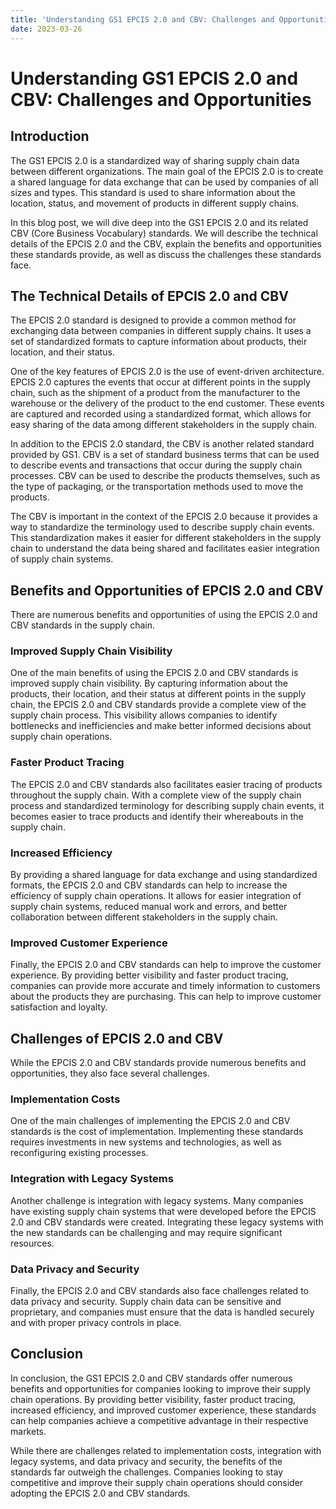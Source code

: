 ```yaml
---
title: 'Understanding GS1 EPCIS 2.0 and CBV: Challenges and Opportunities '
date: 2023-03-26
---
```


# Understanding GS1 EPCIS 2.0 and CBV: Challenges and Opportunities

## Introduction

The GS1 EPCIS 2.0 is a standardized way of sharing supply chain data between different organizations. The main goal of the EPCIS 2.0 is to create a shared language for data exchange that can be used by companies of all sizes and types. This standard is used to share information about the location, status, and movement of products in different supply chains.

In this blog post, we will dive deep into the GS1 EPCIS 2.0 and its related CBV (Core Business Vocabulary) standards. We will describe the technical details of the EPCIS 2.0 and the CBV, explain the benefits and opportunities these standards provide, as well as discuss the challenges these standards face.

## The Technical Details of EPCIS 2.0 and CBV

The EPCIS 2.0 standard is designed to provide a common method for exchanging data between companies in different supply chains. It uses a set of standardized formats to capture information about products, their location, and their status.

One of the key features of EPCIS 2.0 is the use of event-driven architecture. EPCIS 2.0 captures the events that occur at different points in the supply chain, such as the shipment of a product from the manufacturer to the warehouse or the delivery of the product to the end customer. These events are captured and recorded using a standardized format, which allows for easy sharing of the data among different stakeholders in the supply chain.

In addition to the EPCIS 2.0 standard, the CBV is another related standard provided by GS1. CBV is a set of standard business terms that can be used to describe events and transactions that occur during the supply chain processes. CBV can be used to describe the products themselves, such as the type of packaging, or the transportation methods used to move the products.

The CBV is important in the context of the EPCIS 2.0 because it provides a way to standardize the terminology used to describe supply chain events. This standardization makes it easier for different stakeholders in the supply chain to understand the data being shared and facilitates easier integration of supply chain systems.

## Benefits and Opportunities of EPCIS 2.0 and CBV

There are numerous benefits and opportunities of using the EPCIS 2.0 and CBV standards in the supply chain.

### Improved Supply Chain Visibility

One of the main benefits of using the EPCIS 2.0 and CBV standards is improved supply chain visibility. By capturing information about the products, their location, and their status at different points in the supply chain, the EPCIS 2.0 and CBV standards provide a complete view of the supply chain process. This visibility allows companies to identify bottlenecks and inefficiencies and make better informed decisions about supply chain operations.

### Faster Product Tracing

The EPCIS 2.0 and CBV standards also facilitates easier tracing of products throughout the supply chain. With a complete view of the supply chain process and standardized terminology for describing supply chain events, it becomes easier to trace products and identify their whereabouts in the supply chain.

### Increased Efficiency

By providing a shared language for data exchange and using standardized formats, the EPCIS 2.0 and CBV standards can help to increase the efficiency of supply chain operations. It allows for easier integration of supply chain systems, reduced manual work and errors, and better collaboration between different stakeholders in the supply chain.

### Improved Customer Experience

Finally, the EPCIS 2.0 and CBV standards can help to improve the customer experience. By providing better visibility and faster product tracing, companies can provide more accurate and timely information to customers about the products they are purchasing. This can help to improve customer satisfaction and loyalty.

## Challenges of EPCIS 2.0 and CBV

While the EPCIS 2.0 and CBV standards provide numerous benefits and opportunities, they also face several challenges.

### Implementation Costs

One of the main challenges of implementing the EPCIS 2.0 and CBV standards is the cost of implementation. Implementing these standards requires investments in new systems and technologies, as well as reconfiguring existing processes.

### Integration with Legacy Systems

Another challenge is integration with legacy systems. Many companies have existing supply chain systems that were developed before the EPCIS 2.0 and CBV standards were created. Integrating these legacy systems with the new standards can be challenging and may require significant resources.

### Data Privacy and Security

Finally, the EPCIS 2.0 and CBV standards also face challenges related to data privacy and security. Supply chain data can be sensitive and proprietary, and companies must ensure that the data is handled securely and with proper privacy controls in place.

## Conclusion

In conclusion, the GS1 EPCIS 2.0 and CBV standards offer numerous benefits and opportunities for companies looking to improve their supply chain operations. By providing better visibility, faster product tracing, increased efficiency, and improved customer experience, these standards can help companies achieve a competitive advantage in their respective markets.

While there are challenges related to implementation costs, integration with legacy systems, and data privacy and security, the benefits of the standards far outweigh the challenges. Companies looking to stay competitive and improve their supply chain operations should consider adopting the EPCIS 2.0 and CBV standards.
